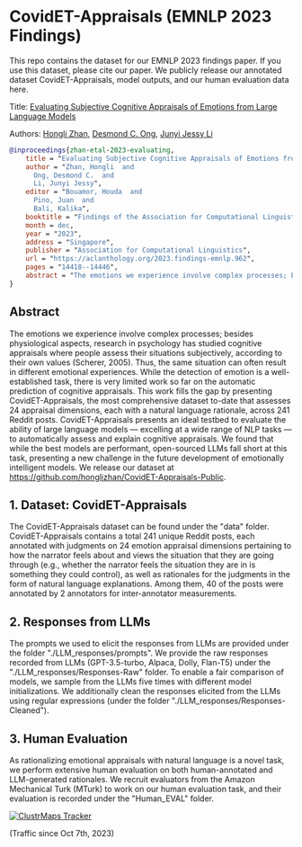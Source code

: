 # CovidET-Appraisals (EMNLP 2023 Findings)

This repo contains the dataset for our EMNLP 2023 findings paper. If you use this dataset, please cite our paper. We publicly release our annotated dataset CovidET-Appraisals, model outputs, and our human evaluation data here.

Title: <a href="https://arxiv.org/abs/2310.14389">Evaluating Subjective Cognitive Appraisals of Emotions from Large Language Models</a>

Authors: <a href="https://honglizhan.github.io/">Hongli Zhan</a>, <a href="https://cascoglab.psy.utexas.edu/desmond/">Desmond C. Ong</a>, <a href="https://jessyli.com/">Junyi Jessy Li</a>

```bibtex
@inproceedings{zhan-etal-2023-evaluating,
    title = "Evaluating Subjective Cognitive Appraisals of Emotions from Large Language Models",
    author = "Zhan, Hongli  and
      Ong, Desmond C.  and
      Li, Junyi Jessy",
    editor = "Bouamor, Houda  and
      Pino, Juan  and
      Bali, Kalika",
    booktitle = "Findings of the Association for Computational Linguistics: EMNLP 2023",
    month = dec,
    year = "2023",
    address = "Singapore",
    publisher = "Association for Computational Linguistics",
    url = "https://aclanthology.org/2023.findings-emnlp.962",
    pages = "14418--14446",
    abstract = "The emotions we experience involve complex processes; besides physiological aspects, research in psychology has studied cognitive appraisals where people assess their situations subjectively, according to their own values (Scherer, 2005). Thus, the same situation can often result in different emotional experiences. While the detection of emotion is a well-established task, there is very limited work so far on the automatic prediction of cognitive appraisals. This work fills the gap by presenting CovidET-Appraisals, the most comprehensive dataset to-date that assesses 24 appraisal dimensions, each with a natural language rationale, across 241 Reddit posts. CovidET-Appraisals presents an ideal testbed to evaluate the ability of large language models {---} excelling at a wide range of NLP tasks {---} to automatically assess and explain cognitive appraisals. We found that while the best models are performant, open-sourced LLMs fall short at this task, presenting a new challenge in the future development of emotionally intelligent models. We release our dataset at https://github.com/honglizhan/CovidET-Appraisals-Public.",
}
```

## Abstract
The emotions we experience involve complex processes; besides physiological aspects, research in psychology has studied cognitive appraisals where people assess their situations subjectively, according to their own values (Scherer, 2005). Thus, the same situation can often result in different emotional experiences. While the detection of emotion is a well-established task, there is very limited work so far on the automatic prediction of cognitive appraisals. This work fills the gap by presenting CovidET-Appraisals, the most comprehensive dataset to-date that assesses 24 appraisal dimensions, each with a natural language rationale, across 241 Reddit posts. CovidET-Appraisals presents an ideal testbed to evaluate the ability of large language models — excelling at a wide range of NLP tasks — to automatically assess and explain cognitive appraisals. We found that while the best models are performant, open-sourced LLMs fall short at this task, presenting a new challenge in the future development of emotionally intelligent models. We release our dataset at https://github.com/honglizhan/CovidET-Appraisals-Public.

## 1. Dataset: CovidET-Appraisals
The CovidET-Appraisals dataset can be found under the "data" folder. CovidET-Appraisals contains a total 241 unique Reddit posts, each annotated with judgments on 24 emotion appraisal dimensions pertaining to how the narrator feels about and views the situation that they are going through (e.g., whether the narrator feels the situation they are in is something they could control), as well as rationales for the judgments in the form of natural language explanations. Among them, 40 of the posts were annotated by 2 annotators for inter-annotator measurements.

## 2. Responses from LLMs
The prompts we used to elicit the responses from LLMs are provided under the folder "./LLM_responses/prompts". We provide the raw responses recorded from LLMs (GPT-3.5-turbo, Alpaca, Dolly, Flan-T5) under the "./LLM_responses/Responses-Raw" folder. To enable a fair comparison of models, we sample from the LLMs five times with different model initializations. We additionally clean the responses elicited from the LLMs using regular expressions (under the folder "./LLM_responses/Responses-Cleaned").

## 3. Human Evaluation
As rationalizing emotional appraisals with natural language is a novel task, we perform extensive human evaluation on both human-annotated and LLM-generated rationales. We recruit evaluators from the Amazon Mechanical Turk (MTurk) to work on our human evaluation task, and their evaluation is recorded under the "Human_EVAL" folder.


[![ClustrMaps Tracker](https://www.clustrmaps.com/map_v2.png?d=hscvcJEH3ZC7uj3MYaSB93PHb_T-Uw_QGE88O-cQIq4&cl=ffffff)](https://clustrmaps.com/site/1bwuc)

(Traffic since Oct 7th, 2023)
